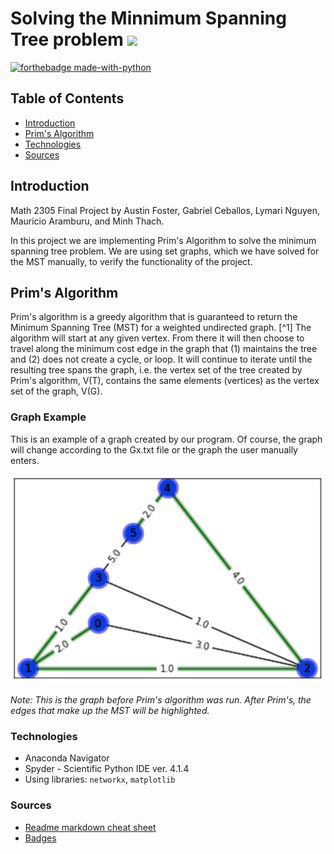 # Solving the Minnimum Spanning Tree problem [![](https://img.shields.io/badge/build-passing-<brightgreen>.svg)](https://shields.io/)

[![forthebadge made-with-python](http://ForTheBadge.com/images/badges/made-with-python.svg)](https://www.python.org/)

## Table of Contents
* [Introduction](#introduction)
* [Prim's Algorithm](#prims-algorithm)
* [Technologies](#technologies)
* [Sources](#sources)

## Introduction
Math 2305 Final Project by Austin Foster, Gabriel Ceballos, Lymari Nguyen, Mauricio Aramburu, and Minh Thach.

In this project we are implementing Prim's Algorithm to solve the minimum spanning tree problem. We are using set graphs, which we have solved for the MST manually, to verify the functionality of the project.

## Prim's Algorithm 
Prim's algorithm is a greedy algorithm that is guaranteed to return the Minimum Spanning Tree (MST) for a weighted undirected graph. [^1] The algorithm will start at any given vertex. From there it will then choose to travel along the minimum cost edge in the graph that (1) maintains the tree and (2) does not create a cycle, or loop. It will continue to iterate until the resulting tree spans the graph, i.e. the vertex set of the tree created by Prim's algorithm, V(T), contains the same elements (vertices) as the vertex set of the graph, V(G). 

### Graph Example
This is an example of a graph created by our program. Of course, the graph will change according to the Gx.txt file or the graph the user manually enters.

![](PNGs/samplePNG.PNG)

*Note: This is the graph before Prim's algorithm was run. After Prim's, the edges that make up the MST will be highlighted.*

### Technologies
* Anaconda Navigator
* Spyder - Scientific Python IDE ver. 4.1.4
* Using libraries: `networkx`, `matplotlib`

### Sources
* [Readme markdown cheat sheet](https://github.com/adam-p/markdown-here/wiki/Markdown-Cheatsheet)
* [Badges](https://github.com/Naereen/badges)
